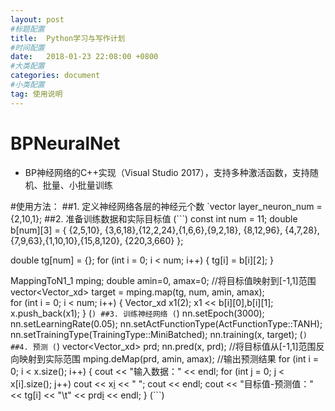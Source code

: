 ```yaml
---
layout: post
#标题配置
title:  Python学习与写作计划
#时间配置
date:   2018-01-23 22:08:00 +0800
#大类配置
categories: document
#小类配置
tag: 使用说明
---
```


# BPNeuralNet
- BP神经网络的C++实现（Visual Studio 2017），支持多种激活函数，支持随机、批量、小批量训练

#使用方法：
##1. 定义神经网络各层的神经元个数
  `vector<int> layer_neuron_num = {2,10,1};
##2. 准备训练数据和实际目标值
(```)
  const int num = 11;
  double b[num][3] = { {2,5,10}, {3,6,18},{12,2,24},{1,6,6},{9,2,18},
			{8,12,96}, {4,7,28},{7,9,63},{1,10,10},{15,8,120},
			{220,3,660} };

  double tg[num] = {};
  for (int i = 0; i < num; i++) { tg[i] = b[i][2]; }

  MappingToN1_1 mping;
  double amin=0, amax=0;
  //将目标值映射到[-1,1]范围
  vector<Vector_xd> target = mping.map(tg, num, amin, amax);	
  for (int i = 0; i < num; i++) {
    Vector_xd x1(2); x1 << b[i][0],b[i][1]; x.push_back(x1);
  }
(```)
##3. 训练神经网络
(```)
  nn.setEpoch(3000);
  nn.setLearningRate(0.05);
  nn.setActFunctionType(ActFunctionType::TANH);
  nn.setTrainingType(TrainingType::MiniBatched);
  nn.training(x, target);
(```)
 ##4. 预测
(```)
  vector<Vector_xd> prd;
  nn.pred(x, prd);
  //将目标值从[-1,1]范围反向映射到实际范围
  mping.deMap(prd, amin, amax);
  //输出预测结果
  for (int i = 0; i < x.size(); i++) {
    cout << "输入数据：" << endl;
    for (int j = 0; j < x[i].size(); j++)
      cout << x[i](j) << " ";
    cout << endl;
    cout << "目标值-预测值：" << tg[i] << "\t" << prd[i](0) << endl;
  }
(```)
  
 
